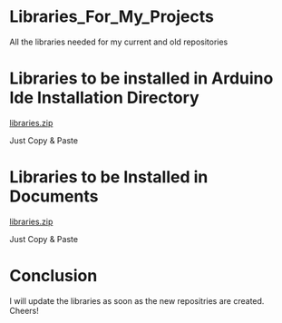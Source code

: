 # Libraries_For_My_Projects

All the libraries needed for my current and old repositories

# Libraries to be installed in Arduino Ide Installation Directory

[libraries.zip](https://github.com/HyperArx/Libraries_For_My_Projects/files/7919666/libraries.zip)

Just Copy & Paste

# Libraries to be Installed in Documents

[libraries.zip](https://github.com/HyperArx/Libraries_For_My_Projects/files/7919660/libraries.zip)

Just Copy & Paste

# Conclusion

I will update the libraries as soon as the new repositries are created.
Cheers! 

